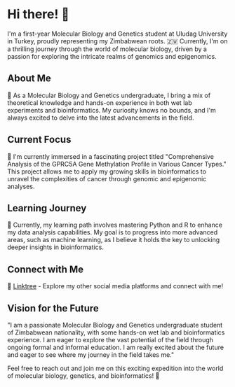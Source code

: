 # Hi there! 👋

I'm a first-year Molecular Biology and Genetics student at Uludag University in Turkey, proudly representing my Zimbabwean roots. 🇿🇼 Currently, I'm on a thrilling journey through the world of molecular biology, driven by a passion for exploring the intricate realms of genomics and epigenomics.

## About Me

🧬 As a Molecular Biology and Genetics undergraduate, I bring a mix of theoretical knowledge and hands-on experience in both wet lab experiments and bioinformatics. My curiosity knows no bounds, and I'm always excited to delve into the latest advancements in the field.

## Current Focus

🔭 I'm currently immersed in a fascinating project titled "Comprehensive Analysis of the GPRC5A Gene Methylation Profile in Various Cancer Types." This project allows me to apply my growing skills in bioinformatics to unravel the complexities of cancer through genomic and epigenomic analyses.

## Learning Journey

🌱 Currently, my learning path involves mastering Python and R to enhance my data analysis capabilities. My goal is to progress into more advanced areas, such as machine learning, as I believe it holds the key to unlocking deeper insights in bioinformatics.

## Connect with Me

🔗 [Linktree](<insert link to your Linktree>) - Explore my other social media platforms and connect with me!

## Vision for the Future

"I am a passionate Molecular Biology and Genetics undergraduate student of Zimbabwean nationality, with some hands-on wet lab and bioinformatics experience. I am eager to explore the vast potential of the field through ongoing formal and informal education. I am really excited about the future and eager to see where my journey in the field takes me."

Feel free to reach out and join me on this exciting expedition into the world of molecular biology, genetics, and bioinformatics! 🚀

